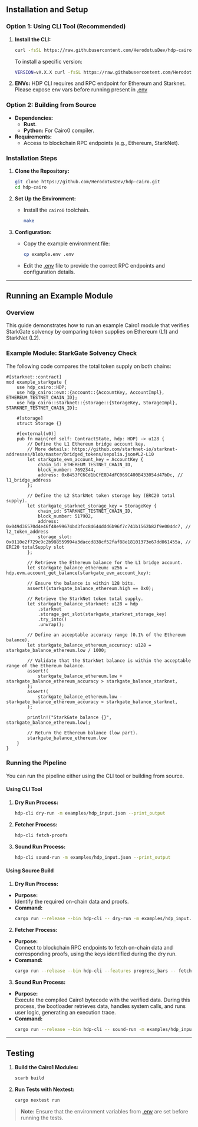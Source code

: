 ## Installation and Setup

### Option 1: Using CLI Tool (Recommended)

1. **Install the CLI:**
   ```bash
   curl -fsSL https://raw.githubusercontent.com/HerodotusDev/hdp-cairo/main/install-cli.sh | bash
   ```
   
   To install a specific version:
   ```bash
   VERSION=vX.X.X curl -fsSL https://raw.githubusercontent.com/HerodotusDev/hdp-cairo/main/install-cli.sh | bash
   ```

2. **ENVs:**
    HDP CLI requires and RPC endpoint for Ethereum and Starknet.
    Please expose env vars before running present in [.env](example.env)


### Option 2: Building from Source

- **Dependencies:**
  - **Rust**.
  - **Python:** For Cairo0 compiler.
- **Requirements:**
  - Access to blockchain RPC endpoints (e.g., Ethereum, StarkNet).

### Installation Steps

1. **Clone the Repository:**

   ```bash
   git clone https://github.com/HerodotusDev/hdp-cairo.git
   cd hdp-cairo
   ```

2. **Set Up the Environment:**

   - Install the `cairo0` toolchain.
     
     ```bash
     make
     ```

3. **Configuration:**

   - Copy the example environment file:
     
     ```bash
     cp example.env .env
     ```
     
   - Edit the [.env](example.env) file to provide the correct RPC endpoints and configuration details.

---

## Running an Example Module

### Overview

This guide demonstrates how to run an example Cairo1 module that verifies StarkGate solvency by comparing token supplies on Ethereum (L1) and StarkNet (L2).

### Example Module: StarkGate Solvency Check

The following code compares the total token supply on both chains:

```rust,ignore
#[starknet::contract]
mod example_starkgate {
    use hdp_cairo::HDP;
    use hdp_cairo::evm::{account::{AccountKey, AccountImpl}, ETHEREUM_TESTNET_CHAIN_ID};
    use hdp_cairo::starknet::{storage::{StorageKey, StorageImpl}, STARKNET_TESTNET_CHAIN_ID};

    #[storage]
    struct Storage {}

    #[external(v0)]
    pub fn main(ref self: ContractState, hdp: HDP) -> u128 {
        // Define the L1 Ethereum bridge account key.
        // More details: https://github.com/starknet-io/starknet-addresses/blob/master/bridged_tokens/sepolia.json#L2-L10
        let starkgate_evm_account_key = AccountKey {
            chain_id: ETHEREUM_TESTNET_CHAIN_ID,
            block_number: 7692344,
            address: 0x8453FC6Cd1bCfE8D4dFC069C400B433054d47bDc, // l1_bridge_address
        };

        // Define the L2 StarkNet token storage key (ERC20 total supply).
        let starkgate_starknet_storage_key = StorageKey {
            chain_id: STARKNET_TESTNET_CHAIN_ID,
            block_number: 517902,
            address: 0x049d36570d4e46f48e99674bd3fcc84644ddd6b96f7c741b1562b82f9e004dc7, // l2_token_address
            storage_slot: 0x0110e2f729c9c2b988559994a3daccd838cf52faf88e18101373e67dd061455a, // ERC20 totalSupply slot
        };

        // Retrieve the Ethereum balance for the L1 bridge account.
        let starkgate_balance_ethereum: u256 = hdp.evm.account_get_balance(starkgate_evm_account_key);

        // Ensure the balance is within 128 bits.
        assert!(starkgate_balance_ethereum.high == 0x0);

        // Retrieve the StarkNet token total supply.
        let starkgate_balance_starknet: u128 = hdp
            .starknet
            .storage_get_slot(starkgate_starknet_storage_key)
            .try_into()
            .unwrap();

        // Define an acceptable accuracy range (0.1% of the Ethereum balance).
        let starkgate_balance_ethereum_accuracy: u128 = starkgate_balance_ethereum.low / 1000;

        // Validate that the StarkNet balance is within the acceptable range of the Ethereum balance.
        assert!(
            starkgate_balance_ethereum.low + starkgate_balance_ethereum_accuracy > starkgate_balance_starknet,
        );
        assert!(
            starkgate_balance_ethereum.low - starkgate_balance_ethereum_accuracy < starkgate_balance_starknet,
        );

        println!("StarkGate balance {}", starkgate_balance_ethereum.low);

        // Return the Ethereum balance (low part).
        starkgate_balance_ethereum.low
    }
}
```

### Running the Pipeline

You can run the pipeline either using the CLI tool or building from source.

#### Using CLI Tool

1. **Dry Run Process:**
   ```bash
   hdp-cli dry-run -m examples/hdp_input.json --print_output
   ```

2. **Fetcher Process:**
   ```bash
   hdp-cli fetch-proofs
   ```

3. **Sound Run Process:**
   ```bash
   hdp-cli sound-run -m examples/hdp_input.json --print_output
   ```

#### Using Source Build

1. **Dry Run Process:**
- **Purpose:**  
  Identify the required on-chain data and proofs.
- **Command:**
  ```bash
  cargo run --release --bin hdp-cli -- dry-run -m examples/hdp_input.json --print_output
  ```

2. **Fetcher Process:**
- **Purpose:**  
  Connect to blockchain RPC endpoints to fetch on-chain data and corresponding proofs, using the keys identified during the dry run.
- **Command:**
  ```bash
  cargo run --release --bin hdp-cli --features progress_bars -- fetch-proofs
  ```

3. **Sound Run Process:**
- **Purpose:**  
  Execute the compiled Cairo1 bytecode with the verified data. During this process, the bootloader retrieves data, handles system calls, and runs user logic, generating an execution trace.
- **Command:**
  ```bash
  cargo run --release --bin hdp-cli -- sound-run -m examples/hdp_input.json --print_output
  ```

---

## Testing

1. **Build the Cairo1 Modules:**

   ```bash
   scarb build
   ```

2. **Run Tests with Nextest:**

   ```bash
   cargo nextest run
   ```

> **Note:** Ensure that the environment variables from [.env](example.env) are set before running the tests.
